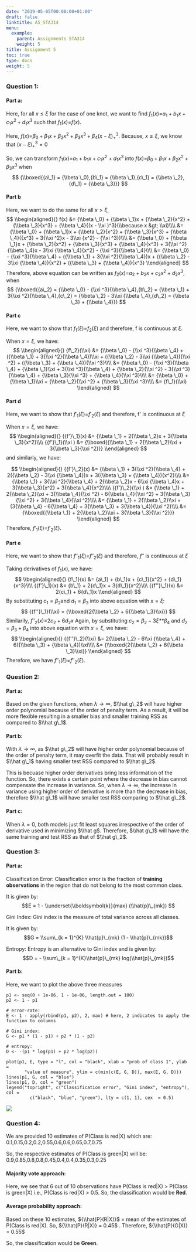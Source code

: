```yaml
---
date: "2019-05-05T00:00:00+01:00"
draft: false
linktitle: A5_STA314
menu:
  example:
    parent: Assignments STA314
    weight: 5
title: Assignment 5
toc: true
type: docs
weight: 5
---
```


### Question 1:

#### Part a:

Here, for all *x* ≤ *ξ* for the case of one knot, we want to find
*f*<sub>1</sub>(*x*)=*a*<sub>1</sub> + *b*<sub>1</sub>*x* + *c*<sub>1</sub>*x*<sup>2</sup> + *d*<sub>1</sub>*x*<sup>3</sup>
such that *f*<sub>1</sub>(*x*)=*f*(*x*).

Here,
*f*(*x*)=*β*<sub>0</sub> + *β*<sub>1</sub>*x* + *β*<sub>2</sub>*x*<sup>2</sup> + *β*<sub>3</sub>*x*<sup>3</sup> + *β*<sub>4</sub>(*x* − *ξ*)<sub>+</sub><sup>3</sup>.
Because, *x* ≤ *ξ*, we know that (*x* − *ξ*)<sub>+</sub><sup>3</sup> = 0

So, we can transform
*f*<sub>1</sub>(*x*)=*a*<sub>1</sub> + *b*<sub>1</sub>*x* + *c*<sub>1</sub>*x*<sup>2</sup> + *d*<sub>1</sub>*x*<sup>3</sup>
into
*f*(*x*)=*β*<sub>0</sub> + *β*<sub>1</sub>*x* + *β*<sub>2</sub>*x*<sup>2</sup> + *β*<sub>3</sub>*x*<sup>3</sup>
when
$$
{\\boxed{{a\_1} = {\\beta \_0},{b\_1} = {\\beta \_1},{c\_1} = {\\beta \_2},{d\_1} = {\\beta \_3}}}
$$

#### Part b

Here, we want to do the same for all *x* &gt; *ξ*,
$$
\\begin{aligned}{}
f(x) &= {\\beta \_0} + {\\beta \_1}x + {\\beta \_2}{x^2} + {\\beta \_3}{x^3} + {\\beta \_4}{(x - \\xi )^3}(\\because x &gt; \\xi)\\\\
&= {\\beta \_0} + {\\beta \_1}x + {\\beta \_2}{x^2} + {\\beta \_3}{x^3} + {\\beta \_4}({x^3} + 3{\\xi ^2}x - 3\\xi {x^2} - {\\xi ^3})\\\\
&= {\\beta \_0} + {\\beta \_1}x + {\\beta \_2}{x^2} + {\\beta \_3}{x^3} + {\\beta \_4}{x^3} + 3{\\xi ^2}{\\beta \_4}x - 3\\xi {\\beta \_4}{x^2} - {\\xi ^3}{\\beta \_4}\\\\
&= {\\beta \_0} - {\\xi ^3}{\\beta \_4} + ({\\beta \_1} + 3{\\xi ^2}{\\beta \_4})x + ({\\beta \_2} - 3\\xi {\\beta \_4}){x^2} + ({\\beta \_3} + {\\beta \_4}){x^3}
\\end{aligned}
$$
 Therefore, above equation can be written as
*f*<sub>2</sub>(*x*)=*a*<sub>2</sub> + *b*<sub>2</sub>*x* + *c*<sub>2</sub>*x*<sup>2</sup> + *d*<sub>2</sub>*x*<sup>3</sup>,
when
$$
{\\boxed{{a\_2} = {\\beta \_0} - {\\xi ^3}{\\beta \_4},{b\_2} = {\\beta \_1} + 3{\\xi ^2}{\\beta \_4},{c\_2} = {\\beta \_2} - 3\\xi {\\beta \_4},{d\_2} = {\\beta \_3} + {\\beta \_4}}}
$$

#### Part c

Here, we want to show that *f*<sub>1</sub>(*ξ*)=*f*<sub>2</sub>(*ξ*) and
therefore, f is continuous at *ξ*.

When *x* = *ξ*, we have:
$$
\\begin{aligned}{}
{f\_2}(\\xi) &= {\\beta \_0} - {\\xi ^3}{\\beta \_4} + ({\\beta \_1} + 3{\\xi ^2}{\\beta \_4})\\xi  + ({\\beta \_2} - 3\\xi {\\beta \_4}){\\xi ^2} + ({\\beta \_3} + {\\beta \_4}){\\xi ^3}\\\\
 &= {\\beta \_0} - {\\xi ^3}{\\beta \_4} + {\\beta \_1}\\xi  + 3{\\xi ^3}{\\beta \_4} + {\\beta \_2}{\\xi ^2} - 3{\\xi ^3}{\\beta \_4} + {\\beta \_3}{\\xi ^3} + {\\beta \_4}{\\xi ^3}\\\\
 &= {\\beta \_0} + {\\beta \_1}\\xi  + {\\beta \_2}{\\xi ^2} + {\\beta \_3}{\\xi ^3}\\\\
 &= {f\_1}(\\xi)
\\end{aligned}
$$

#### Part d

Here, we want to show that *f*′<sub>1</sub>(*ξ*)=*f*′<sub>2</sub>(*ξ*)
and therefore, f' is continuous at *ξ*

When *x* = *ξ*, we have:
$$
\\begin{aligned}{}
{{f'}\_1}(x) &= {\\beta \_1} + 2{\\beta \_2}x + 3{\\beta \_3}{x^2}\\\\
{{f'}\_1}(\\xi ) &= {\\boxed{{\\beta \_1} + 2{\\beta \_2}\\xi  + 3{\\beta \_3}{\\xi ^2}}}
\\end{aligned}
$$
 and similarly, we have:

$$
\\begin{aligned}{}
{{f'}\_2}(x) &= {\\beta \_1} + 3{\\xi ^2}{\\beta \_4} + 2({\\beta \_2} - 3\\xi {\\beta \_4})x + 3({\\beta \_3} + {\\beta \_4}){x^2}\\\\
 &= {\\beta \_1} + 3{\\xi ^2}{\\beta \_4} + 2{\\beta \_2}x - 6\\xi {\\beta \_4}x + 3{\\beta \_3}{x^2} + 3{\\beta \_4}{x^2}\\\\
{{f'}\_2}(\\xi ) &= {\\beta \_1} + 2{\\beta \_2}\\xi  + 3{\\beta \_4}{\\xi ^2} - 6{\\beta \_4}{\\xi ^2} + 3{\\beta \_3}{\\xi ^2} + 3{\\beta \_4}{\\xi ^2}\\\\
 &= {\\beta \_1} + 2{\\beta \_2}\\xi  + (3{\\beta \_4} - 6{\\beta \_4} + 3{\\beta \_3} + 3{\\beta \_4}){\\xi ^2}\\\\
 &= {\\boxed{{\\beta \_1} + 2{\\beta \_2}\\xi  + 3{\\beta \_3}{\\xi ^2}}}
\\end{aligned}
$$
 Therefore, *f*′<sub>1</sub>(*ξ*)=*f*′<sub>2</sub>(*ξ*).

#### Part e

Here, we want to show that *f*″<sub>1</sub>(*ξ*)=*f*″<sub>2</sub>(*ξ*)
and therefore, *f*″ is continuous at *ξ*

Taking derivatives of *f*<sub>1</sub>(*x*), we have:
$$
\\begin{aligned}{}
{f\_1}(x) &= {a\_1} + {b\_1}x + {c\_1}{x^2} + {d\_1}{x^3}\\\\
{{f'}\_1}(x) &= {b\_1} + 2{c\_1}x + 3{d\_1}{x^2}\\\\
{{f''}\_1}(x) &= 2{c\_1} + 6{d\_1}x
\\end{aligned}
$$
 By substituting *c*<sub>1</sub> = *β*<sub>2</sub>and
*d*<sub>1</sub> = *β*<sub>3</sub> into above equation with *x* = *ξ*:
$$
{{f''}\_1}(\\xi) = {\\boxed{2{\\beta \_2} + 6{\\beta \_3}\\xi}}
$$
 Similarily,
*f*″<sub>2</sub>(*x*)=2*c*<sub>2</sub> + 6*d*<sub>2</sub>*x*
 Again, by substituting
*c*<sub>2</sub> = *β*<sub>2</sub> − 3*ξ**β*<sub>4</sub> and
*d*<sub>2</sub> = *β*<sub>3</sub> + *β*<sub>4</sub> into above equation
with *x* = *ξ*, we have:
$$
\\begin{aligned}{}
{{f''}\_2}(\\xi) &= 2{\\beta \_2} - 6\\xi {\\beta \_4} + 6({\\beta \_3} + {\\beta \_4})\\xi\\\\
 &= {\\boxed{2{\\beta \_2} + 6{\\beta \_3}\\xi}}
\\end{aligned}
$$
 Therefore, we have *f*″<sub>1</sub>(*ξ*)=*f*″<sub>2</sub>(*ξ*).

### Question 2:

#### Part a:

Based on the given functions, when *λ* → ∞, $\\hat g\_2$ will have
higher order polynomial because of the order of penalty term. As a
result, it will be more flexible resulting in a smaller bias and smaller
training RSS as compared to $\\hat g\_1$.

#### Part b:

With *λ* → ∞, as $\\hat g\_2$ will have higher order polynomial because
of the order of penalty term, it may overfit the data. That will
probably result in $\\hat g\_1$ having smaller test RSS compared to
$\\hat g\_2$.

This is becuase higher order derivatives bring less information of the
function. So, there exists a certain point where the decrease in bias
cannot compensate the increase in variance. So, when *λ* → ∞, the
increase in variance using higher order of derivative is more than the
decrease in bias, therefore $\\hat g\_1$ will have smaller test RSS
comparing to $\\hat g\_2$.

#### Part c:

When *λ* = 0, both models just fit least squares irrespective of the
order of derivative used in minimizing $\\hat g$. Therefore,
$\\hat g\_1$ will have the same training and test RSS as that of
$\\hat g\_2$.

### Question 3:

#### Part a:

Classification Error: Classification error is the fraction of **training
observations** in the region that do not belong to the most common
class.

It is given by:
$$E = 1 - \\underset{\\boldsymbol{k}}{max} (\\hat{p}\_{mk}) $$

Gini Index: Gini index is the measure of total variance across all
classes.

It is given by:
$$G = \\sum\_{k = 1}^{K} \\hat{p}\_{mk} (1 - \\hat{p}\_{mk})$$

Entropy: Entropy is an alternative to Gini index and is given by:
$$D = - \\sum\_{k = 1}^{K}\\hat{p}\_{mk} log(\\hat{p}\_{mk})$$

#### Part b:

Here, we want to plot the above three measures

    p1 <- seq(0 + 1e-06, 1 - 1e-06, length.out = 100)
    p2 <- 1 - p1

    # error-rate:
    E <- 1 - apply(rbind(p1, p2), 2, max) # here, 2 indicates to apply the function to columns

    # Gini index:
    G <- p1 * (1 - p1) + p2 * (1 - p2)

    # entropy:
    D <- -(p1 * log(p1) + p2 * log(p2))

    plot(p1, E, type = "l", col = "black", xlab = "prob of class 1", ylab = 
           "value of measure", ylim = c(min(c(E, G, D)), max(E, G, D)))
    lines(p1, G, col = "blue")
    lines(p1, D, col = "green")
    legend("topright", c("Classification error", "Gini index", "entropy"), col = 
             c("black", "blue", "green"), lty = c(1, 1), cex  = 0.5)

<img src="/img/3b-1.png"  />

### Question 4:

We are provided 10 estimates of P(Class is red|X) which are:
0.1,0.15,0.2,0.2,0.55,0.6,0.6,0.65,0.7,0.75

So, the respective estimates of P(Class is green|X) will be:
0.9,0.85,0.8,0.8,0.45,0.4,0.4,0.35,0.3,0.25

#### Majority vote approach:

Here, we see that 6 out of 10 observations have P(Class is red|X) &gt;
P(Class is green|X) i.e., P(Class is red|X) &gt; 0.5. So, the
classification would be **Red**.

#### Average probability approach:

Based on these 10 estimates, ${\\hat{P}(R|X)}$ = mean of the estimates
of P(Class is red|X). So, ${\\hat{P}(R|X)} = 0.45$ . Therefore,
${\\hat{P}(G|X)} = 0.55$

So, the classification would be **Green**.

